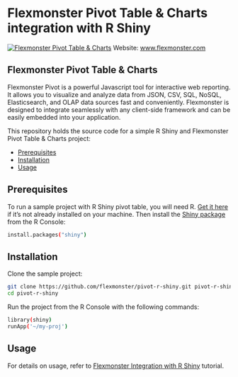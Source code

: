 # Flexmonster Pivot Table & Charts integration with R Shiny
[![Flexmonster Pivot Table & Charts](https://www.flexmonster.com/fm_uploads/2020/06/GitHub_fm.png)](https://flexmonster.com)
Website: www.flexmonster.com

## Flexmonster Pivot Table & Charts

Flexmonster Pivot is a powerful Javascript tool for interactive web reporting. It allows you to visualize and analyze data from JSON, CSV, SQL, NoSQL, Elasticsearch, and OLAP data sources fast and conveniently. Flexmonster is designed to integrate seamlessly with any client-side framework and can be easily embedded into your application.

This repository holds the source code for a simple R Shiny and Flexmonster Pivot Table & Charts project:
- [Prerequisites](#prerequisites)
- [Installation](#installation)
- [Usage](#usage)

## <a id="prerequisites"></a>Prerequisites

To run a sample project with R Shiny pivot table, you will need R. [Get it here](https://www.r-project.org/) if it’s not already installed on your machine.
Then install the [Shiny package](https://rstudio.com/products/shiny/) from the R Console:

```bash
install.packages("shiny")
```

## <a id="installation"></a>Installation

Clone the sample project:

```bash
git clone https://github.com/flexmonster/pivot-r-shiny.git pivot-r-shiny
cd pivot-r-shiny
```

Run the project from the R Console with the following commands:

```bash
library(shiny)
runApp('~/my-proj')
```

## <a id="usage"></a>Usage
For details on usage, refer to [Flexmonster Integration with R Shiny](https://www.flexmonster.com/doc/integration-with-r-shiny/) tutorial.
